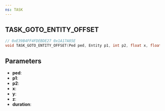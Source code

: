 ```yaml
---
ns: TASK
---
```

## TASK_GOTO_ENTITY_OFFSET

```c
// 0xE39B4FF4FDEBDE27 0x1A17A85E
void TASK_GOTO_ENTITY_OFFSET(Ped ped, Entity p1, int p2, float x, float y, float z, int duration);
```


## Parameters
* **ped**: 
* **p1**: 
* **p2**: 
* **x**: 
* **y**: 
* **z**: 
* **duration**: 

